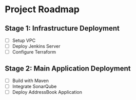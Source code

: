 # Project Roadmap

## Stage 1: Infrastructure Deployment
- [ ] Setup VPC
- [ ] Deploy Jenkins Server
- [ ] Configure Terraform

## Stage 2: Main Application Deployment
- [ ] Build with Maven
- [ ] Integrate SonarQube
- [ ] Deploy AddressBook Application
